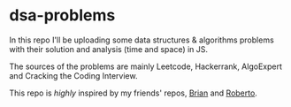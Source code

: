 # dsa-problems

In this repo I'll be uploading some data structures & algorithms problems with their solution and analysis (time and space) in JS.

The sources of the problems are mainly Leetcode, Hackerrank, AlgoExpert and Cracking the Coding Interview.

This repo is *highly* inspired by my friends' repos, [Brian](https://github.com/brianr482/coding-interview-problems) and [Roberto](https://github.com/rmacuna/cracking-interviews-js).

